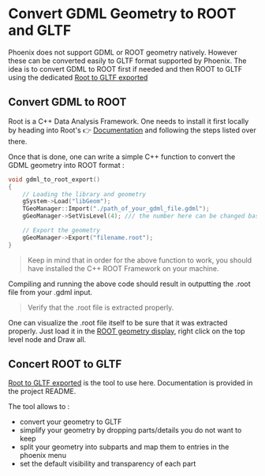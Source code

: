 # Convert GDML Geometry to ROOT and GLTF

Phoenix does not support GDML or ROOT geometry natively. However these can be converted easily to GLTF format supported by Phoenix.
The idea is to convert GDML to ROOT first if needed and then ROOT to GLTF using the dedicated [Root to GLTF exported](https://github.com/HSF/root_cern-To_gltf-Exporter)

## Convert GDML to ROOT 

Root is a C++ Data Analysis Framework. One needs to install it first locally by heading into Root's 👉 [Documentation](https://root.cern/install/) and following the steps listed over there. 

Once that is done, one can write a simple C++ function to convert the GDML geometry into ROOT format :

```c++
void gdml_to_root_export() 
{
    // Loading the library and geometry
    gSystem->Load("libGeom");
    TGeoManager::Import("./path_of_your_gdml_file.gdml");
    gGeoManager->SetVisLevel(4); /// the number here can be changed based on the depth of the visibility level of your gdml file and the detail that you want to visualize it. 

    // Export the geometry
    gGeoManager->Export("filename.root");
}
```

> Keep in mind that in order for the above function to work, you should have installed the C++ ROOT Framework on your machine. 

Compiling and running the above code should result in outputting the .root file from your .gdml input. 

> Verify that the .root file is extracted properly. 

One can visualize the .root file itself to be sure that it was extracted properly. Just load it in the [ROOT geometry display](https://root.cern/js/latest/), right click on the top level node and Draw all.


## Concert ROOT to GLTF

[Root to GLTF exported](https://github.com/HSF/root_cern-To_gltf-Exporter) is the tool to use here. Documentation is provided in the project README.

The tool allows to :
  * convert your geometry to GLTF
  * simplify your geometry by dropping parts/details you do not want to keep
  * split your geometry into subparts and map them to entries in the phoenix menu
  * set the default visibility and transparency of each part
